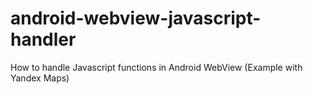 # android-webview-javascript-handler
How to handle Javascript functions in Android WebView (Example with Yandex Maps) 
